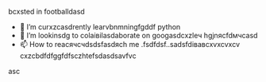 bcxsted in footballdasd
- 🌱 I’m curxzcasdrently learvbnmningfgddf python
- 💞️ I’m lookinsdg to colаівіlasdaborate on googasdcxzleч hgjnясfdмчсasd
- 📫 How to reacячсчdsdsfasdясh me .fsdfdsf..sadsfdівавcxvxcvxcv
cxzcbdfdfggfdfsczhtefsdasdsavfvc
<!---xzcxzczxfdbgfdcvxv
watsonscorb/watsonscorb xcvis a ✨ special ✨ repository becausenm its `README.md` (this file) appears on your GitasdasddHub profile.
You can click the Preview link to take a look at your changes.
--->asc
